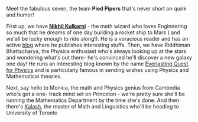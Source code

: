 Meet the fabulous seven, the team **Pied Pipers** that's never short on quirk and humor!

First up, we have [**Nikhil Kulkarni**](https://github.com/aaryunik) - the math wizard who loves Enginnering so much that he dreams of one day building a rocket ship to Mars ( and we'all be lucky enough to ride along!). He is a voracious reader and has an active [blog](https://normalisedvector.wordpress.com/) where he publishes interesting stuffs. 
Then, we have Riddhiman Bhattacharya, the Physics enthusiast who's always looking up at the stars and wondering what's out there- he's convinced he'll discover a new galaxy one day! He runs an interesting blog known by the name [Everlasting Quest for Physics](https://everlastingquestforphysics.wordpress.com/) and is particularly famous in sending wishes using Physics and Mathematical theories. 

Next, say hello to Monica, the math and Physics genius from Cambodia who's got a one- track mind set on Princeton - we're pretty sure she'll be running the Mathematics Department by the time she's done.
And then there's [Kalash](https://github.com/kalashb), the master of Math and Linguistics who'll be heading to University of Toronto
